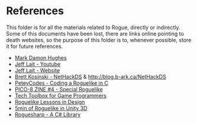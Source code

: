 # References

This folder is for all the materials related to Rogue, directly or indirectly.
Some of this documents have been lost, there are links online pointing to death websites,
so the purpose of this folder is to, whenever possible, store it for future references.


- [Mark Damon Hughes](docs/references/Mark_Damon_Hughes)
- [Jeff Lait - Youtube](https://www.youtube.com/watch?v=K8dxc807R-4)
- [Jeff Lait - Website](http://www.zincland.com/powder/index.php?pagename=about)
- [Brett Kosinski - NetHackDS](https://github.com/fancypantalons/nethackds) & http://blog.b-ark.ca/NetHackDS
- [PeteyCodes - Coding a Roguelike in C](https://www.youtube.com/channel/UC2F3TsznV6-MSDte8yX3T8A)
- [PICO-8 ZINE #4 - Special Roguelike ](https://sectordub.itch.io/pico-8-fanzine-4)
- [Tech Toolbox for Game Programmers](https://www.youtube.com/watch?v=W_okgL6HJX8)
- [Roguelike Lessons in Design](https://www.youtube.com/watch?v=5Bl1mTE5jFM)
- [5min of Roguelike in Unity 3D](https://www.codingblocks.net/videos/mini-code-adventure-creating-a-roguelike-in-unity3d-and-c/#more-2589)
- [Roguesharp - A C# Library](https://bitbucket.org/FaronBracy/roguesharp)
